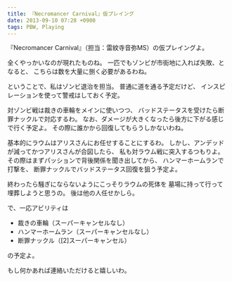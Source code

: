 ```yaml
---
title: 『Necromancer Carnival』仮プレイング
date: 2013-09-10 07:28 +0900
tags: PBW, Playing
---
```


『Necromancer Carnival』（担当：雷紋寺音弥MS）の仮プレイングよ。

全くやっかいなのが現れたものね。
一匹でもゾンビが市街地に入れば失敗、となると、
こちらは数を大量に捌く必要があるわね。

ということで、私はゾンビ退治を担当。
普通に道を通る予定だけど、
インスピレーションを使って警戒はしておく予定。

対ゾンビ戦は裁きの車輪をメインに使いつつ、
バッドステータスを受けたら断罪ナックルで対応するわ。
なお、ダメージが大きくなったら後方に下がる感じで行く予定よ。
その際に誰かから回復してもらうしかないわね。

基本的にラウムはアリスさんにお任せすることにするわ。
しかし、アンデッドが減ってかつアリスさんが合図したら、
私も対ラウム戦に突入するつもりよ。
その際はまずパッションで背後関係を聞き出してから、
ハンマーホームランで打撃を、
断罪ナックルでバッドステータス回復を狙う予定よ。

終わったら騒ぎにならないようにこっそりラウムの死体を
墓場に持って行って埋葬しようと思うの。
後は他の人任せかしら。

で、一応アビリティは

* 裁きの車輪（スーパーキャンセルなし）
* ハンマーホームラン（スーパーキャンセルなし）
* 断罪ナックル（\[2\]スーパーキャンセル）

の予定よ。

もし何かあれば連絡いただけると嬉しいわ。
